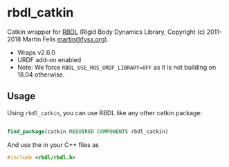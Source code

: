 # rbdl_catkin
Catkin wrapper for [RBDL](https://bitbucket.org/rbdl/rbdl/) (Rigid Body Dynamics Library, Copyright (c) 2011-2018 Martin Felis martin@fysx.org).

- Wraps v2.6.0
- URDF add-on enabled
- Note: We force ``RBDL_USE_ROS_URDF_LIBRARY=OFF`` as it is not building on 18.04 otherwise.

## Usage
Using ``rbdl_catkin``, you can use RBDL like any other catkin package:

```cmake

find_package(catkin REQUIRED COMPONENTS rbdl_catkin)
```

And use the in your C++ files as
```cpp 
#include <rbdl/rbdl.h>
```